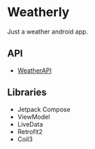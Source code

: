 # Weatherly

Just a weather android app.

## API

- [WeatherAPI](https://www.weatherapi.com)

## Libraries

- Jetpack Compose
- ViewModel
- LiveData
- Retrofit2
- Coil3
